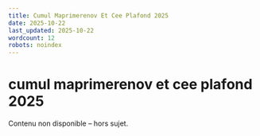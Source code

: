 ```yaml
---
title: Cumul Maprimerenov Et Cee Plafond 2025
date: 2025-10-22
last_updated: 2025-10-22
wordcount: 12
robots: noindex
---
```


# cumul maprimerenov et cee plafond 2025

Contenu non disponible – hors sujet.